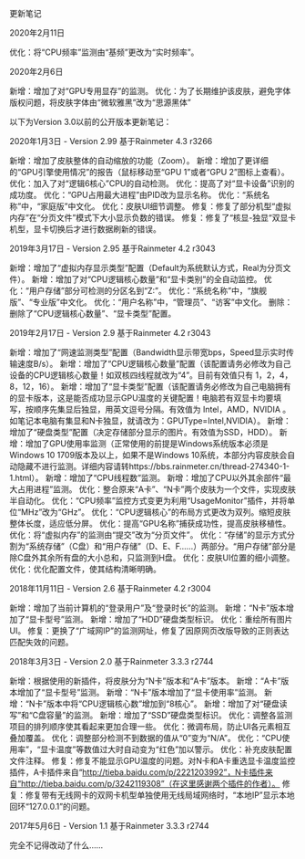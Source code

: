 更新笔记

2020年2月11日

优化：将“CPU频率”监测由“基频”更改为“实时频率”。

2020年2月6日

新增：增加了对“GPU专用显存”的监测。
优化：为了长期维护该皮肤，避免字体版权问题，将皮肤字体由“微软雅黑”改为“思源黑体”

以下为Version 3.0以前的公开版本更新笔记：

2020年1月3日 - Version 2.99
基于Rainmeter 4.3 r3266

新增：增加了皮肤整体的自动缩放的功能（Zoom）。
新增：增加了更详细的“GPU引擎使用情况”的报告（鼠标移动至“GPU 1”或者“GPU 2”图标上查看）。
优化：加入了对“逻辑6核心”CPU的自动检测。
优化：提高了对“显卡设备”识别的成功度。
优化：“GPU占用最大进程”由PID改为显示名称。
优化：“系统名称”中，“家庭版”中文化。
优化：皮肤UI细节调整。
修复：修复了部分机型“虚拟内存”在“分页文件”模式下大小显示负数的错误。
修复：修复了“核显-独显“双显卡机型，显卡切换后才进行数据刷新的错误。

2019年3月17日 - Version 2.95
基于Rainmeter 4.2 r3043

新增：增加了“虚拟内存显示类型”配置（Default为系统默认方式，Real为分页文件）。
新增：增加了对“CPU逻辑核心数量”和“显卡类别”的全自动监控。
优化：“用户存储”部分可检测的分区名到“Z:”。
优化：“系统名称”中，“旗舰版”、“专业版”中文化。
优化：“用户名称”中，“管理员”、“访客”中文化。
删除：删除了“CPU逻辑核心数量”、“显卡类型”配置。

2019年2月17日 - Version 2.9
基于Rainmeter 4.2 r3043

新增：增加了“网速监测类型”配置（Bandwidth显示带宽bps，Speed显示实时传输速度B/s）。
新增：增加了“CPU逻辑核心数量”配置（该配置请务必修改为自己设备的CPU逻辑核心数量！如双核四线程就改为“4”。目前有效值只有 1，2，4，8，12，16）。
新增：增加了“显卡类型”配置（该配置请务必修改为自己电脑拥有的显卡版本，这是能否成功显示GPU温度的关键配置！电脑若有双显卡均要填写，按顺序先集显后独显，用英文逗号分隔。有效值为 Intel，AMD，NVIDIA 。如笔记本电脑有集显和N卡独显，就请改为：GPUType=Intel,NVIDIA）。
新增：增加了“硬盘类型”配置（决定存储部分显示的图片。有效值为SSD，HDD）。
新增：增加了GPU使用率监测（正常使用的前提是Windows系统版本必须是Windows 10 1709版本及以上，如果不是Windows 10系统，本部分内容皮肤会自动隐藏不进行监测。详细内容请转https://bbs.rainmeter.cn/thread-274340-1-1.html）。
新增：增加了“CPU线程数”监测。
新增：增加了CPU以外其余部件“最大占用进程”监测。
优化：整合原来“A卡”、“N卡”两个皮肤为一个文件，实现皮肤半自动化。
优化：“CPU频率”监控方式变更为利用“UsageMonitor”插件，并将单位“MHz”改为“GHz”。
优化：“CPU逻辑核心”的布局方式更改为双列。缩短皮肤整体长度，适应低分屏。
优化：提高“GPU名称”捕获成功性，提高皮肤移植性。
优化：将“虚拟内存”的监测由“提交”改为“分页文件”。
优化：“存储”的显示方式分割为“系统存储”（C盘）和“用户存储”（D、E、F……）两部分。“用户存储”部分是除C盘外其余所有盘的大小总和，只监测到H盘。
优化：皮肤UI位置的细小调整。
优化：优化配置文件，使其结构清晰明确。

2018年11月11日 - Version 2.6
基于Rainmeter 4.2 r3004

新增：增加了当前计算机的“登录用户”及“登录时长”的监测。
新增：“N卡”版本增加了“显卡型号”监测。
新增：增加了“HDD”硬盘类型标识。
优化：重绘所有图片UI。
修复：更换了“广域网IP”的监测网址，修复了因原网页改版导致的正则表达匹配失效的问题。

2018年3月3日 - Version 2.0
基于Rainmeter 3.3.3 r2744

新增：根据使用的新插件，将皮肤分为“N卡”版本和“A卡”版本。
新增：“A卡”版本增加了“显卡型号”监测。
新增：“N卡”版本增加了“显卡使用率”监测。
新增：“N卡”版本中将“CPU逻辑核心数”增加到“8核心”。
新增：增加了对“硬盘读写”和“C盘容量”的监测。
新增：增加了“SSD”硬盘类型标识。
优化：调整各监测项目的排列顺序使其看起来更加合理一些。
优化：微调布局，防止UI各元素相互叠加覆盖。
优化：调整部分检测不到数据的值从“0”变为“N/A”。
优化：“CPU使用率”，“显卡温度”等数值过大时自动变为“红色”加以警示。
优化：补充皮肤配置文件注释。
修复：修复不能显示GPU温度的问题。对N卡和A卡重选显卡温度监控插件，A卡插件来自“http://tieba.baidu.com/p/2221203992”，N卡插件来自“http://tieba.baidu.com/p/3242119308”（在这里感谢两个插件的作者）。
修复：修复带有无线网卡的双网卡机型单独使用无线局域网络时，“本地IP”显示本地回环“127.0.0.1”的问题。

2017年5月6日 - Version 1.1
基于Rainmeter 3.3.3 r2744

完全不记得改动了什么……
